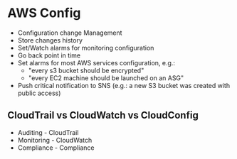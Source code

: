 # AWS Config

* Configuration change Management
* Store changes history
* Set/Watch alarms for monitoring configuration
* Go back point in time
* Set alarms for most AWS services configuration, e.g.:
  * "every s3 bucket should be encrypted"
  * "every EC2 machine should be launched on an ASG"
* Push critical notification to SNS (e.g.: a new S3 bucket was created with public access)


## CloudTrail vs CloudWatch vs CloudConfig

* Auditing - CloudTrail
* Monitoring - CloudWatch
* Compliance - Compliance
